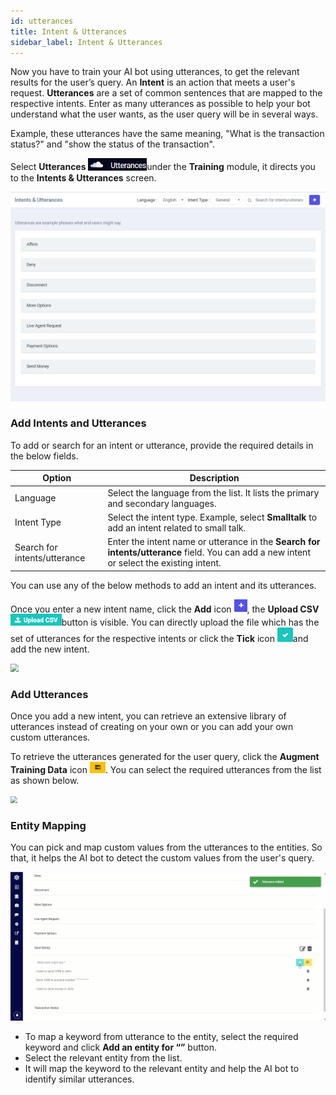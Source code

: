 ```yaml
---
id: utterances
title: Intent & Utterances
sidebar_label: Intent & Utterances
---
```



Now you have to train your AI bot using utterances, to get the relevant results for the user’s query. An **Intent** is an action that meets a user's request. **Utterances** are a set of common sentences that are mapped to the respective intents. Enter as many utterances as possible to help your bot understand what the user wants, as the user query will be in several ways. 

Example, these utterances have the same meaning, "What is the transaction status?" and "show the status of the transaction".

Select **Utterances** <img src="assets\CA_020png.png" style="zoom:67%;" />under the **Training** module, it directs you to the **Intents & Utterances** screen.

![](assets\CA_021png.png)

### Add Intents and Utterances

To add or search for an intent or utterance, provide the required details in the below fields.

| Option                       | Description                                                  |
| ---------------------------- | ------------------------------------------------------------ |
| Language                     | Select the language from the list. It lists the primary and secondary languages. |
| Intent Type                  | Select the intent type. Example, select **Smalltalk** to add an intent related to small talk. |
| Search for intents/utterance | Enter the intent name or utterance in the **Search for intents/utterance** field. You can add a new intent or select the existing intent. |

You can use any of the below methods to add an intent and its utterances.

Once you enter a new intent name, click the **Add** icon <img src="assets\CA_022png.png" style="zoom:50%;" />, the **Upload CSV** <img src="assets\CA_023png.png" style="zoom: 67%;" />button is visible. You can directly upload the file which has the set of utterances for the respective intents or click the **Tick** icon <img src="assets\CA_024png.png" style="zoom: 67%;" />and add the new intent. 

<img src="assets\cw_013.gif" style="zoom: 80%;" />

### Add Utterances

Once you add a new intent, you can retrieve an extensive library of utterances instead of creating on your own or you can add your own custom utterances.

To retrieve the utterances generated for the user query, click the **Augment Training Data** icon <img src="assets\CA_025png.png" style="zoom:50%;" />. You can select the required utterances from the list as shown below. 

<img src="assets\cw_014.gif" style="zoom:67%;" />

### Entity Mapping

You can pick and map custom values from the utterances to the entities. So that, it helps the AI bot to detect the custom values from the user's query.

<img src="assets\cw_017.gif" style="zoom:67%;" />

- To map a keyword from utterance to the entity, select the required keyword and click **Add an entity for “”** button. 
- Select the relevant entity from the list.
- It will map the keyword to the relevant entity and help the AI bot to identify similar utterances.